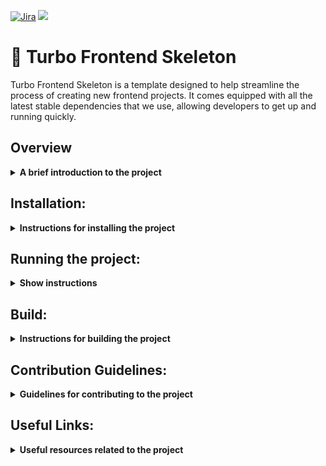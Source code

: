 [![Jira](https://badgen.net/badge/icon/jira?icon=jira&label)](https://github.com/SanjeebLama/Frontend-Skeleton)
[![](https://img.shields.io/badge/Documentation-darkblue?style=flat&logo=notion&logoWidth=20&logoHeight=20)](https://github.com/SanjeebLama/Frontend-Skeleton)

# 🚀 Turbo Frontend Skeleton

Turbo Frontend Skeleton is a template designed to help streamline the process of creating new frontend projects. It comes equipped with all the latest stable dependencies that we use, allowing developers to get up and running quickly.

## Overview

<details><summary><b>A brief introduction to the project</b></summary>
  
<br>This turborepo uses **Yarn** as a package manager. It includes the following packages/apps:
  
**Apps and Packages**

- `docs`: a [Next.js](https://nextjs.org/) app
- `web`: another [Next.js](https://nextjs.org/) app
- `ui`: a stub React component library shared by both `web` and `docs` applications
- `eslint-config-custom`: `eslint` configurations (includes `eslint-config-next` and `eslint-config-prettier`)
- `tsconfig`: `tsconfig.json`s used throughout the monorepo

Each package/app is 100% [TypeScript](https://www.typescriptlang.org/).

**Tech Stack:**

| Technology                                                  | Description                                                                                                |
| :---------------------------------------------------------- | :--------------------------------------------------------------------------------------------------------- |
| [Next.js](https://nextjs.org/)                              | A React-based framework for building modern web applications                                               |
| [Tailwind CSS](https://tailwindcss.com)                     | A utility-first CSS framework for rapidly building custom designs                                          |
| [Chakra UI](https://chakra-ui.com)                          | A simple and modular component library for React applications                                              |
| [Storybook](https://storybook.js.org)                       | An open-source tool for building UI components and pages in isolation                                      |
| [React Query](https://tanstack.com)                         | A library for managing and caching server state in React applications                                      |
| [React Hook Form](https://react-hook-form.com)              | A performant, flexible and extensible forms library for React with easy-to-use validation features         |
| [zod](https://github.com/vriad/zod)                         | A TypeScript-first schema validation tool that is intuitive, type-safe and practical                       |
| [next-i18next](https://github.com/isaachinman/next-i18next) | A plugin for Next.js that provides a simple, powerful way to add internationalization to your app          |
| [Sentry](https://sentry.io/)                                | A cloud-based platform for error monitoring, logging and aggregation in software applications and services |

**Utilities**

This turborepo has some additional tools already setup for you:

| Technology | Description                                        |
| :--------- | :------------------------------------------------- |
| TypeScript | A strict syntactical superset of JavaScript        |
| ESLint     | A pluggable linting utility for JavaScript and JSX |
| Prettier   | An opinionated code formatter                      |

#### Project Tree

```
frontend-skeleton
├─ .vscode
│  └─ settings.json
├─ apps
│  ├─ docs
│  │  ├─ .eslintrc.js
│  │  ├─ README.md
│  │  ├─ next-env.d.ts
│  │  ├─ next.config.js
│  │  ├─ package.json
│  │  ├─ pages
│  │  │  ├─ _app.tsx
│  │  │  └─ index.tsx
│  │  ├─ postcss.config.js
│  │  ├─ styles
│  │  │  └─ globals.css
│  │  ├─ tailwind.config.js
│  │  └─ tsconfig.json
│  └─ web
│     ├─ .eslintrc.js
│     ├─ .lighthouseci
│     ├─ README.md
│     ├─ next-env.d.ts
│     ├─ next-i18next.config.js
│     ├─ next.config.js
│     ├─ package.json
│     ├─ pages
│     │  ├─ _app.tsx
│     │  ├─ _error.tsx
│     │  ├─ api
│     │  │  ├─ axios
│     │  │  │  └─ index.tsx
│     │  │  └─ error.tsx
│     │  ├─ index.tsx
│     │  └─ playground
│     │     ├─ axios
│     │     │  └─ index.tsx
│     │     ├─ index.tsx
│     │     ├─ react-form
│     │     │  └─ index.tsx
│     │     └─ users
│     │        └─ index.tsx
│     ├─ postcss.config.js
│     ├─ public
│     │  └─ static
│     │     ├─ assets
│     │     │  ├─ Axios.png
│     │     │  ├─ axios_example.png
│     │     │  ├─ i18-example.png
│     │     │  ├─ react-hook-form.png
│     │     │  └─ react-query-fetch.png
│     │     └─ locales
│     │        ├─ en
│     │        │  └─ common.json
│     │        └─ ja
│     │           └─ common.json
│     ├─ sentry.client.config.js
│     ├─ sentry.edge.config.js
│     ├─ sentry.server.config.js
│     ├─ services
│     │  ├─ axios.ts
│     │  └─ index.ts
│     ├─ styles
│     │  └─ globals.css
│     ├─ tailwind.config.js
│     └─ tsconfig.json
├─ package.json
├─ packages
│  ├─  next-i18next-config
│  │  ├─ next-i18next.config.js
│  │  └─ package.json
│  ├─ eslint-config-custom
│  │  ├─ index.js
│  │  └─ package.json
│  ├─ tailwind-config
│  │  ├─ package.json
│  │  ├─ postcss.config.js
│  │  └─ tailwind.config.js
│  ├─ tsconfig
│  │  ├─ README.md
│  │  ├─ base.json
│  │  ├─ nextjs.json
│  │  ├─ package.json
│  │  └─ react-library.json
│  └─ ui
│     ├─ .babelrc.json
│     ├─ .storybook
│     │  ├─ main.js
│     │  └─ preview.js
│     ├─ components
│     │  ├─ atoms
│     │  │  ├─ Axios
│     │  │  │  ├─ Drawer
│     │  │  │  │  └─ index.tsx
│     │  │  │  ├─ Modal
│     │  │  │  │  └─ index.tsx
│     │  │  │  ├─ Table
│     │  │  │  │  └─ index.tsx
│     │  │  │  └─ index.tsx
│     │  │  ├─ CustomDatePicker
│     │  │  │  └─ index.tsx
│     │  │  ├─ CustomInput
│     │  │  │  └─ index.tsx
│     │  │  ├─ CustomPasswordInput
│     │  │  │  └─ index.tsx
│     │  │  ├─ CustomSelect
│     │  │  │  └─ index.tsx
│     │  │  ├─ CustomizableButton
│     │  │  │  └─ index.tsx
│     │  │  ├─ DocumentationButton
│     │  │  │  └─ index.tsx
│     │  │  ├─ NumberInput
│     │  │  │  └─ index.tsx
│     │  │  ├─ RequiredIcon
│     │  │  │  └─ index.tsx
│     │  │  ├─ StoryButton
│     │  │  │  ├─ StoryButton.stories.tsx
│     │  │  │  └─ index.tsx
│     │  │  ├─ TechStackInfo
│     │  │  │  └─ index.tsx
│     │  │  └─ index.ts
│     │  ├─ index.ts
│     │  ├─ molecules
│     │  │  └─ index.ts
│     │  └─ organisms
│     │     └─ index.ts
│     ├─ index.tsx
│     ├─ package.json
│     ├─ postcss.config.js
│     ├─ stories
│     │  ├─ Button.stories.tsx
│     │  ├─ Button.tsx
│     │  ├─ Header.stories.tsx
│     │  ├─ Header.tsx
│     │  ├─ Introduction.stories.mdx
│     │  ├─ Page.stories.tsx
│     │  ├─ Page.tsx
│     │  ├─ assets
│     │  │  ├─ code-brackets.svg
│     │  │  ├─ colors.svg
│     │  │  ├─ comments.svg
│     │  │  ├─ direction.svg
│     │  │  ├─ flow.svg
│     │  │  ├─ plugin.svg
│     │  │  ├─ repo.svg
│     │  │  └─ stackalt.svg
│     │  ├─ button.css
│     │  ├─ header.css
│     │  └─ page.css
│     ├─ styles
│     │  └─ globals.css
│     ├─ tailwind.config.js
│     ├─ tsconfig.json
│     └─ types
│        ├─ FormData.tsx
│        └─ index.tsx
├─ .eslintrc.js
├─ .git
├─ .gitignore
├─ .nvmrc
├─ .prettierrc
├─ README.md
├─ turbo.json
└─ yarn.lock

```

**Atomic Design System for Component Development**

- Atomic Design System is a methodology for creating design systems by breaking down the UI into fundamental building blocks called atoms, molecules, and organisms.
- Atoms are the smallest and most basic building blocks, molecules are groups of atoms that work together to form more complex and functional components, and organisms are groups of molecules and atoms that work together to form a more complete section or module of the interface.
- By using Atomic Design System, designers and developers can create scalable, reusable, and consistent components that can be easily maintained and updated.
- This approach promotes a more efficient and collaborative design process by providing a common language and framework for designers and developers to work with, while delivering high-quality and user-friendly experiences.

** Naming Convention**

- Use a consistent and descriptive naming convention across all projects and components within the mono repo.
- Avoid using ambiguous or generic names that could create confusion or conflicts with other projects or components within the mono repo.
- Package names should be descriptive and easy to remember. For example, a package that contains code for a web server might be named my-web-server.
- Directory names should be similar to package names, but they should be more specific. For example, the directory that contains the code for the web server's main logic might be named src/web-server.
- File names should be descriptive and include the name of the file's contents. For example, a file that contains the code for the web server's main logic might be named main.js.
- Consider using a versioning scheme in the naming convention to indicate the version of the project or component (e.g., "app-v1.0", "lib-v2.3", "ui-v1.2.3", etc.).

<p align="right"><a href="#-turbo-frontend-skeleton">⬆️</a></p>
 
</details>

## Installation:

<details><summary><b>Instructions for installing the project</b></summary>

<br>Open a command prompt or terminal window on your local computer. Navigate to the directory where you want to clone the repository.

1. Use the **`git clone`** command to clone the repository. The syntax is as follows:

```jsx
git clone https://github.com/SanjeebLama/frontend-skeleton.git
```

2. Go inside `turbo-frontend-skeleton` folder

```jsx
cd turbo-frontend-skeleton
```

3. Checkout to `develop` branch

```jsx
git checkout develop
```

4. Make sure to select the appropriate version of Node.js by using `nvm use` If you haven't installed nvm yet, you can follow the installation instructions at the [**official nvm repository on GitHub**](https://github.com/nvm-sh/nvm#installing-and-updating). This step is important to ensure that the project uses the correct version of Node.js and to avoid any potential compatibility issues.

5. After that you’ll first need to install all the dependencies

```jsx
yarn install
```

Good Job! 🤗 You successfully installed the skeleton, now we just need to run project.

<p align="right"><a href="#-turbo-frontend-skeleton">⬆️</a></p>

</details>

## Running the project:

<details><summary><b>Show instructions</b></summary>
  
<br>- To Run **both apps** from root

```jsx
   yarn run dev
```

<br>- To run **Web** workspace from root

```jsx
   yarn workspace web run dev
```

<br>- To run **Docs** workspace from root

```jsx
   yarn workspace docs run dev
```

 <p align="right"><a href="#-turbo-frontend-skeleton">⬆️</a></p>
</details>

## Build:

<details><summary><b>Instructions for building the project</b></summary>

<br>To build all apps and packages, run the following command:

```
cd turbo-frontend-skeleton
yarn run build
```

To run apps workspace

```
cd turbo-frontend-skeleton
yarn workspace web run dev
```

To run docs workspace

```
cd turbo-frontend-skeleton
yarn workspace docs run dev
```

<p align="right"><a href="#-turbo-frontend-skeleton">⬆️</a></p>

</details>

## Contribution Guidelines:

<details><summary><b>Guidelines for contributing to the project</b></summary>
<br>
  
- Always create a new branch from the `develop` branch, and not from the main branch.
- Make your changes in the new branch and test thoroughly.
- Create a pull request (PR) for your changes so that they can be reviewed and merged into the develop branch.
- Never merge directly into the main branch. All changes to the main branch should be done through a pull request.

<p align="right"><a href="#-turbo-frontend-skeleton">⬆️</a></p>
</details>

## Useful Links:

<details><summary><b>Useful resources related to the project </b></summary>

<br>**Project Realted:**

- [Documentation](https://www.notion.so/Frontend-Skeleton-Documentation-adac91e528a0498fb3e9316c86f3183b)
- [Checklist](https://www.notion.so/Frontend-Skeleton-Dependencies-Checklist-82baa48de70f4e25aab67f501fb70358)

**Learn more about the power of Turborepo:**

- [Tasks](https://turbo.build/repo/docs/core-concepts/monorepos/running-tasks)
- [Caching](https://turbo.build/repo/docs/core-concepts/caching)
- [Remote Caching](https://turbo.build/repo/docs/core-concepts/remote-caching)
- [Filtering](https://turbo.build/repo/docs/core-concepts/monorepos/filtering)
- [Configuration Options](https://turbo.build/repo/docs/reference/configuration)
- [CLI Usage](https://turbo.build/repo/docs/reference/command-line-reference)

  <p align="right"><a href="#-turbo-frontend-skeleton">⬆️</a></p>

  </details>
